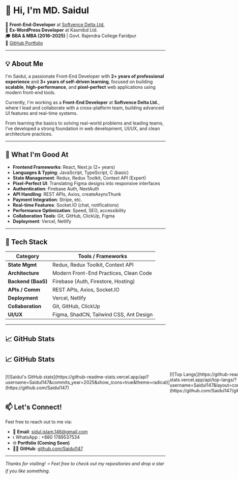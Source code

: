 # 👋 Hi, I'm MD. Saidul

🚀 **Front-End-Developer** at [Softvence Delta Ltd.](#)  
💼 **Ex-WordPress Developer** at Kasmibd Ltd.  
🎓 **BBA & MBA (2016–2025)** | Govt. Rajendra College Faridpur  
🔗 [GitHub Portfolio](https://github.com/Saidul147)

---

## 💡 About Me

I'm Saidul, a passionate Front-End Developer with **2+ years of professional experience** and **3+ years of self-driven learning**, focused on building **scalable**, **high-performance**, and **pixel-perfect** web applications using modern front-end tools.

Currently, I'm working as a **Front-End Developer** at **Softvence Delta Ltd.**, where I lead and collaborate with a cross-platform team, building advanced UI features and real-time systems.

From learning the basics to solving real-world problems and leading teams, I’ve developed a strong foundation in web development, UI/UX, and clean architecture practices.

---

## 💪 What I'm Good At

- **Frontend Frameworks**: React, Next.js (2+ years)
- **Languages & Typing**: JavaScript, TypeScript, C (basic)
- **State Management**: Redux, Redux Toolkit, Context API (Expert)
- **Pixel-Perfect UI**: Translating Figma designs into responsive interfaces
- **Authentication**: Firebase Auth, NextAuth
- **API Handling**: REST APIs, Axios, createAsyncThunk
- **Payment Integration**: Stripe, etc.
- **Real-time Features**: Socket.IO (chat, notifications)
- **Performance Optimization**: Speed, SEO, accessibility
- **Collaboration Tools**: Git, GitHub, ClickUp, Figma
- **Deployment**: Vercel, Netlify

---

## 🧠 Tech Stack

| Category         | Tools / Frameworks                                   |
|------------------|------------------------------------------------------|
| **State Mgmt**   | Redux, Redux Toolkit, Context API                    |
| **Architecture** | Modern Front-End Practices, Clean Code               |
| **Backend (BaaS)** | Firebase (Auth, Firestore, Hosting)               |
| **APIs / Comm**  | REST APIs, Axios, Socket.IO                          |
| **Deployment**   | Vercel, Netlify                                      |
| **Collaboration**| Git, GitHub, ClickUp                                 |
| **UI/UX**        | Figma, ShadCN, Tailwind CSS, Ant Design              |

---

## 📈 GitHub Stats
## 📈 GitHub Stats

<div style="display: flex; justify-content: space-between; align-items: center;">
  <div>
    [![Saidul's GitHub stats](https://github-readme-stats.vercel.app/api?username=Saidul147&commits_year=2025&show_icons=true&theme=radical)](https://github.com/Saidul147)
  </div>
  <div>
    [![Top Langs](https://github-readme-stats.vercel.app/api/top-langs/?username=Saidul147&layout=compact&theme=radical)](https://github.com/Saidul147/github-readme-stats)
  </div>
</div>


## 📫 Let's Connect!

Feel free to reach out to me via:

- 📧 **Email**: sidul.islam.146@gmail.com
- 📞 WhatsApp : +880 1789537534
- 🌐 **Portfolio (Coming Soon)**  
- 🐱‍💻 **GitHub**: [github.com/Saidul147](https://github.com/Saidul147)

---

_Thanks for visiting! ⭐ Feel free to check out my repositories and drop a star if you like something._


